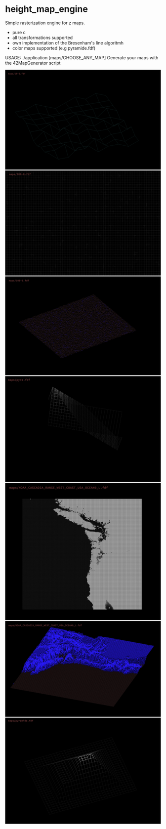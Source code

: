 # height_map_engine
Simple rasterization engine for z maps.
- pure c
- all transformations supported
- own implementation of the Bresenham's line algoritmh
- color maps supported (e.g pyramide.fdf)

USAGE:
./application [maps/CHOOSE_ANY_MAP]
Generate your maps with the 42MapGenerator script

![Alt text](screenshots/1.png)
![Alt text](screenshots/2.png)
![Alt text](screenshots/3.png)
![Alt text](screenshots/4.png)
![Alt text](screenshots/5.png)
![Alt text](screenshots/6.png)
![Alt text](screenshots/7.png)
